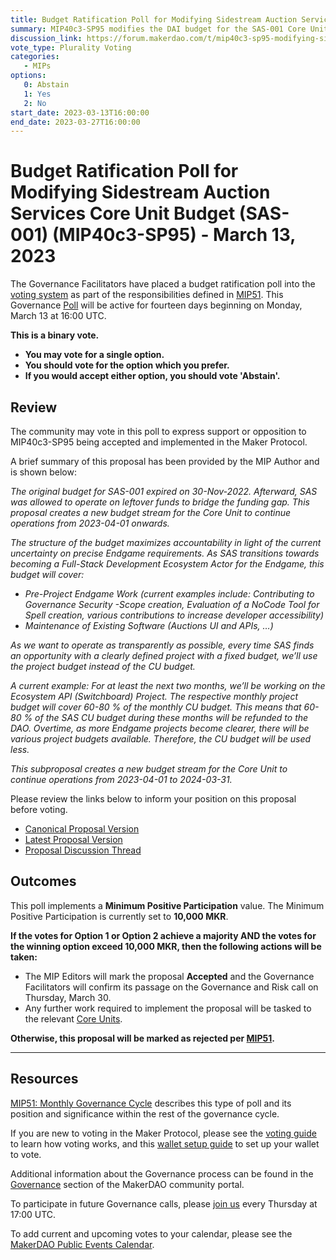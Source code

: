 ```yaml
---
title: Budget Ratification Poll for Modifying Sidestream Auction Services Core Unit Budget (SAS-001) (MIP40c3-SP95) - March 13, 2023
summary: MIP40c3-SP95 modifies the DAI budget for the SAS-001 Core Unit, continuing operations from 2023-04-01 until 2024-03-31.
discussion_link: https://forum.makerdao.com/t/mip40c3-sp95-modifying-sidestream-auction-services-core-unit-budget-sas-001/19737
vote_type: Plurality Voting
categories:
   - MIPs
options:
   0: Abstain
   1: Yes
   2: No
start_date: 2023-03-13T16:00:00
end_date: 2023-03-27T16:00:00
---
```

# Budget Ratification Poll for Modifying Sidestream Auction Services Core Unit Budget (SAS-001) (MIP40c3-SP95) - March 13, 2023

The Governance Facilitators have placed a budget ratification poll into the [voting system](https://vote.makerdao.com/polling) as part of the responsibilities defined in [MIP51](https://mips.makerdao.com/mips/details/MIP51). This Governance [Poll](https://community-development.makerdao.com/en/learn/governance/on-chain-gov) will be active for fourteen days beginning on Monday, March 13 at 16:00 UTC.

**This is a binary vote.**
- **You may vote for a single option.**
- **You should vote for the option which you prefer.**
- **If you would accept either option, you should vote 'Abstain'.**

## Review

The community may vote in this poll to express support or opposition to MIP40c3-SP95 being accepted and implemented in the Maker Protocol.

A brief summary of this proposal has been provided by the MIP Author and is shown below:

*The original budget for SAS-001 expired on 30-Nov-2022. Afterward, SAS was allowed to operate on leftover funds to bridge the funding gap. This proposal creates a new budget stream for the Core Unit to continue operations from 2023-04-01 onwards.*

*The structure of the budget maximizes accountability in light of the current uncertainty on precise Endgame requirements. As SAS transitions towards becoming a Full-Stack Development Ecosystem Actor for the Endgame, this budget will cover:*

- *Pre-Project Endgame Work (current examples include: Contributing to Governance Security -Scope creation, Evaluation of a NoCode Tool for Spell creation, various contributions to increase developer accessibility)*
- *Maintenance of Existing Software (Auctions UI and APIs, …)*

*As we want to operate as transparently as possible, every time SAS finds an opportunity with a clearly defined project with a fixed budget, we’ll use the project budget instead of the CU budget.*

*A current example: For at least the next two months, we’ll be working on the Ecosystem API (Switchboard) Project. The respective monthly project budget will cover 60-80 % of the monthly CU budget. This means that 60-80 % of the SAS CU budget during these months will be refunded to the DAO. Overtime, as more Endgame projects become clearer, there will be various project budgets available. Therefore, the CU budget will be used less.*

*This subproposal creates a new budget stream for the Core Unit to continue operations from 2023-04-01 to 2024-03-31.*

Please review the links below to inform your position on this proposal before voting.
* [Canonical Proposal Version](https://github.com/makerdao/mips/blob/0966a7d3d69d42701051fe3013ec55750d1672ea/MIP40/MIP40c3-Subproposals/MIP40c3-SP95.md)
* [Latest Proposal Version](https://mips.makerdao.com/mips/details/MIP40c3SP95)
* [Proposal Discussion Thread](https://forum.makerdao.com/t/mip40c3-sp95-modifying-sidestream-auction-services-core-unit-budget-sas-001/19737)

## Outcomes

This poll implements a **Minimum Positive Participation** value. The Minimum Positive Participation is currently set to **10,000 MKR**.

**If the votes for Option 1 or Option 2 achieve a majority AND the votes for the winning option exceed 10,000 MKR, then the following actions will be taken:**
* The MIP Editors will mark the proposal **Accepted** and the Governance Facilitators will confirm its passage on the Governance and Risk call on Thursday, March 30. 
* Any further work required to implement the proposal will be tasked to the relevant [Core Units](https://mips.makerdao.com/mips/details/MIP38#mip38c2-core-unit-state).

**Otherwise, this proposal will be marked as rejected per [MIP51](https://mips.makerdao.com/mips/details/MIP51#mip51c2-ratification-poll).**

---

## Resources

[MIP51: Monthly Governance Cycle](https://mips.makerdao.com/mips/details/MIP51) describes this type of poll and its position and significance within the rest of the governance cycle.

If you are new to voting in the Maker Protocol, please see the [voting guide](https://community-development.makerdao.com/en/learn/governance/how-voting-works/) to learn how voting works, and this [wallet setup guide](https://community-development.makerdao.com/en/learn/governance/voting-setup/) to set up your wallet to vote.

Additional information about the Governance process can be found in the [Governance](https://community-development.makerdao.com/en/learn/governance) section of the MakerDAO community portal.

To participate in future Governance calls, please [join us](https://github.com/makerdao/community/tree/master/governance/governance-and-risk-meetings) every Thursday at 17:00 UTC.

To add current and upcoming votes to your calendar, please see the [MakerDAO Public Events Calendar](https://calendar.google.com/calendar/embed?src=makerdao.com_3efhm2ghipksegl009ktniomdk%40group.calendar.google.com&ctz=UTC&mode=week&showCalendars=0&showPrint=0).

